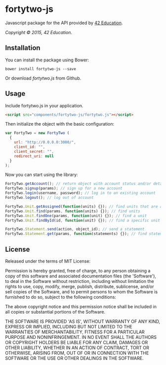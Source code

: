fortytwo-js
==============

Javascript package for the API provided by [42 Education](https://42education.com).

*Copyright &copy; 2015, 42 Education.*

Installation
------------

You can install the package using Bower:

```
bower install fortytwo-js --save
```

Or download *fortytwo.js* from Github.

Usage
-----
Include fortytwo.js in your application.

```html
<script src="components/fortytwo-js/fortytwo.js"></script>
```

Then initialize the object with the basic configuration:

```js
var FortyTwo = new FortyTwo (
  {
    url: "http://0.0.0.0:3000/",
    client_id: "",
    client_secret: "",
    redirect_uri: null
  }
);
```

Now you can start using the library:

```js
FortyTwo.getAccount(); // return object with account status and/or details
FortyTwo.signup(params); // sign up for a new account
FortyTwo.login(username, password); // log in to an existing account
FortyTwo.logout(); // log out of account

FortyTwo.Unit.getAssigned(function(units) {}); // find units that are assigned to this user
FortyTwo.Unit.find(params, function(units) {}); // find units
FortyTwo.Unit.findOne(params, function(unit) {}); // find a unit
FortyTwo.Unit.findById(id, function(unit) {}); // find a specific unit by id

FortyTwo.Statement.send(action, object_id); // send a statement
FortyTwo.Statement.get(params, function(statements) {}); // find statements
```

License
----

Released under the terms of MIT License:

Permission is hereby granted, free of charge, to any person obtaining
a copy of this software and associated documentation files (the
'Software'), to deal in the Software without restriction, including
without limitation the rights to use, copy, modify, merge, publish,
distribute, sublicense, and/or sell copies of the Software, and to
permit persons to whom the Software is furnished to do so, subject to
the following conditions:

The above copyright notice and this permission notice shall be
included in all copies or substantial portions of the Software.

THE SOFTWARE IS PROVIDED 'AS IS', WITHOUT WARRANTY OF ANY KIND,
EXPRESS OR IMPLIED, INCLUDING BUT NOT LIMITED TO THE WARRANTIES OF
MERCHANTABILITY, FITNESS FOR A PARTICULAR PURPOSE AND NONINFRINGEMENT.
IN NO EVENT SHALL THE AUTHORS OR COPYRIGHT HOLDERS BE LIABLE FOR ANY
CLAIM, DAMAGES OR OTHER LIABILITY, WHETHER IN AN ACTION OF CONTRACT,
TORT OR OTHERWISE, ARISING FROM, OUT OF OR IN CONNECTION WITH THE
SOFTWARE OR THE USE OR OTHER DEALINGS IN THE SOFTWARE.

